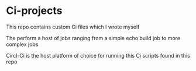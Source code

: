 # Ci-projects

This repo contains custom Ci files which I wrote myself

The perform a host of jobs ranging from a simple echo build job to more complex jobs

Circl-Ci is the host platform of choice for running this Ci scripts found in this repo
